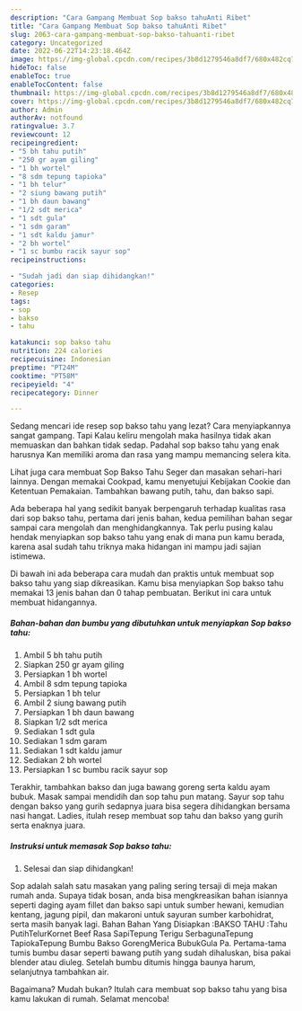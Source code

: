 ```yaml
---
description: "Cara Gampang Membuat Sop bakso tahuAnti Ribet"
title: "Cara Gampang Membuat Sop bakso tahuAnti Ribet"
slug: 2063-cara-gampang-membuat-sop-bakso-tahuanti-ribet
category: Uncategorized
date: 2022-06-22T14:23:18.464Z
image: https://img-global.cpcdn.com/recipes/3b8d1279546a8df7/680x482cq70/sop-bakso-tahu-foto-resep-utama.jpg
hideToc: false
enableToc: true
enableTocContent: false
thumbnail: https://img-global.cpcdn.com/recipes/3b8d1279546a8df7/680x482cq70/sop-bakso-tahu-foto-resep-utama.jpg
cover: https://img-global.cpcdn.com/recipes/3b8d1279546a8df7/680x482cq70/sop-bakso-tahu-foto-resep-utama.jpg
author: Admin
authorAv: notfound
ratingvalue: 3.7
reviewcount: 12
recipeingredient:
- "5 bh tahu putih"
- "250 gr ayam giling"
- "1 bh wortel"
- "8 sdm tepung tapioka"
- "1 bh telur"
- "2 siung bawang putih"
- "1 bh daun bawang"
- "1/2 sdt merica"
- "1 sdt gula"
- "1 sdm garam"
- "1 sdt kaldu jamur"
- "2 bh wortel"
- "1 sc bumbu racik sayur sop"
recipeinstructions:

- "Sudah jadi dan siap dihidangkan!"
categories:
- Resep
tags:
- sop
- bakso
- tahu

katakunci: sop bakso tahu 
nutrition: 224 calories
recipecuisine: Indonesian
preptime: "PT24M"
cooktime: "PT58M"
recipeyield: "4"
recipecategory: Dinner

---
```



Sedang mencari ide resep sop bakso tahu yang lezat? Cara menyiapkannya sangat gampang. Tapi Kalau keliru mengolah maka hasilnya tidak akan memuaskan dan bahkan tidak sedap. Padahal sop bakso tahu yang enak harusnya Kan memiliki aroma dan rasa yang mampu memancing selera kita.


Lihat juga cara membuat Sop Bakso Tahu Seger dan masakan sehari-hari lainnya. Dengan memakai Cookpad, kamu menyetujui Kebijakan Cookie dan Ketentuan Pemakaian. Tambahkan bawang putih, tahu, dan bakso sapi.

Ada beberapa hal yang sedikit banyak berpengaruh terhadap kualitas rasa dari sop bakso tahu, pertama dari jenis bahan, kedua pemilihan bahan segar sampai cara mengolah dan menghidangkannya. Tak perlu pusing kalau hendak menyiapkan sop bakso tahu yang enak di mana pun kamu berada, karena asal sudah tahu triknya maka hidangan ini mampu jadi sajian istimewa.


Di bawah ini ada beberapa cara mudah dan praktis untuk membuat sop bakso tahu yang siap dikreasikan. Kamu bisa menyiapkan Sop bakso tahu memakai 13 jenis bahan dan 0 tahap pembuatan. Berikut ini cara untuk membuat hidangannya.

<!--inarticleads1-->

##### Bahan-bahan dan bumbu yang dibutuhkan untuk menyiapkan Sop bakso tahu:

1. Ambil 5 bh tahu putih
1. Siapkan 250 gr ayam giling
1. Persiapkan 1 bh wortel
1. Ambil 8 sdm tepung tapioka
1. Persiapkan 1 bh telur
1. Ambil 2 siung bawang putih
1. Persiapkan 1 bh daun bawang
1. Siapkan 1/2 sdt merica
1. Sediakan 1 sdt gula
1. Sediakan 1 sdm garam
1. Sediakan 1 sdt kaldu jamur
1. Sediakan 2 bh wortel
1. Persiapkan 1 sc bumbu racik sayur sop


Terakhir, tambahkan bakso dan juga bawang goreng serta kaldu ayam bubuk. Masak sampai mendidih dan sop tahu pun matang. Sayur sop tahu dengan bakso yang gurih sedapnya juara bisa segera dihidangkan bersama nasi hangat. Ladies, itulah resep membuat sop tahu dan bakso yang gurih serta enaknya juara. 

<!--inarticleads2-->

##### Instruksi untuk memasak Sop bakso tahu:


1. Selesai dan siap dihidangkan!

Sop adalah salah satu masakan yang paling sering tersaji di meja makan rumah anda. Supaya tidak bosan, anda bisa mengkreasikan bahan isiannya seperti daging ayam fillet dan bakso sapi untuk sumber hewani, kemudian kentang, jagung pipil, dan makaroni untuk sayuran sumber karbohidrat, serta masih banyak lagi. Bahan Bahan Yang Disiapkan :BAKSO TAHU :Tahu PutihTelurKornet Beef Rasa SapiTepung Terigu SerbagunaTepung TapiokaTepung Bumbu Bakso GorengMerica BubukGula Pa. Pertama-tama tumis bumbu dasar seperti bawang putih yang sudah dihaluskan, bisa pakai blender atau diuleg. Setelah bumbu ditumis hingga baunya harum, selanjutnya tambahkan air. 

Bagaimana? Mudah bukan? Itulah cara membuat sop bakso tahu yang bisa kamu lakukan di rumah. Selamat mencoba!
